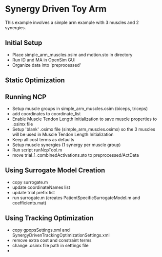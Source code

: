 # Synergy Driven Toy Arm

This example involves a simple arm example with 3 muscles and 2 synergies.

## Initial Setup

- Place simple_arm_muscles.osim and motion.sto in directory
- Run ID and MA in OpenSim GUI
- Organize data into 'preprocessed'

## Static Optimization


## Running NCP

- Setup muscle groups in simple_arm_muscles.osim (biceps, triceps)
- add coordinates to coordinate_list
- Enable Muscle Tendon Length Initialization to save muscle properties to .osimx file
- Setup 'blank' .osimx file (simple_arm_muscles.osimx) so the 3 muscles will be used in Muscle Tendon Length Initialization
- Keep all cost terms as defaults
- Setup muscle synergies (1 synergy per muscle group)
- Run script runNcpTool.m
- move trial_1_combinedActivations.sto to preprocessed/ActData

## Using Surrogate Model Creation

- copy surrogate.m
- update coordinateNames list
- update trial prefix list
- run surrogate.m (creates PatientSpecificSurrogateModel.m and coefficients.mat)

## Using Tracking Optimization

- copy gpopsSettings.xml and SynergyDrivenTrackingOptimizationSettings.xml
- remove extra cost and constraint terms
- change .osimx file path in settings file
- 


